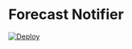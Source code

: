 # Forecast Notifier

[![Deploy](https://www.herokucdn.com/deploy/button.svg)](https://heroku.com/deploy)
